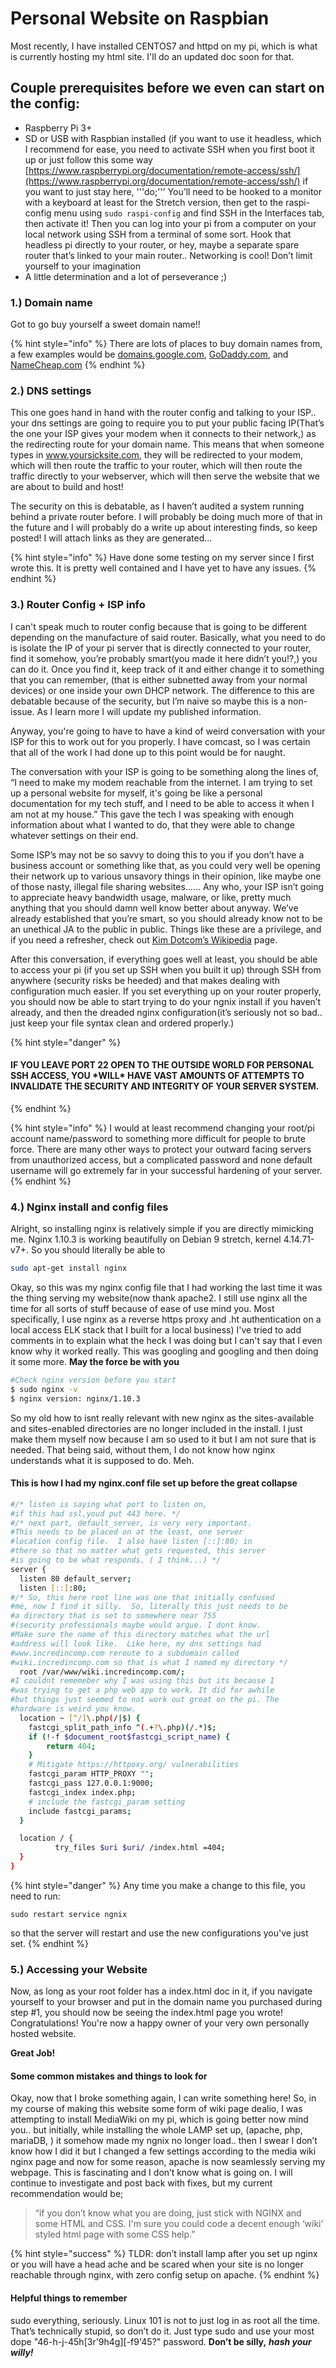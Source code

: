 # Personal Website on Raspbian

Most recently, I have installed CENTOS7 and httpd on my pi, which is what is currently hosting my html site. I'll do an updated doc soon for that.

## Couple prerequisites before we even can start on the config:

* Raspberry Pi 3+
* SD or USB with Raspbian installed \(if you want to use it headless, which I recommend for ease, you need to activate SSH when you first boot it up or just follow this some way [https://www.raspberrypi.org/documentation/remote-access/ssh/](https://www.raspberrypi.org/documentation/remote-access/ssh/) if you want to just stay here, '''do;''' You’ll need to be hooked to a monitor with a keyboard at least for the Stretch version, then get to the raspi-config menu using `sudo raspi-config` and find SSH in the Interfaces tab, then activate it! Then you can log into your pi from a computer on your local network using SSH from a terminal of some sort. Hook that headless pi directly to your router, or hey, maybe a separate spare router that’s linked to your main router.. Networking is cool! Don’t limit yourself to your imagination
* A little determination and a lot of perseverance ;\)

### 1.\) Domain name

Got to go buy yourself a sweet domain name!!

{% hint style="info" %}
There are lots of places to buy domain names from, a few examples would be [domains.google.com](https://domains.google.com), [GoDaddy.com](https://www.godaddy.com), and [NameCheap.com](https://www.namecheap.com)
{% endhint %}

### 2.\) DNS settings

This one goes hand in hand with the router config and talking to your ISP.. your dns settings are going to require you to put your public facing IP\(That’s the one your ISP gives your modem when it connects to their network,\) as the redirecting route for your domain name. This means that when someone types in www.yoursicksite.com, they will be redirected to your modem, which will then route the traffic to your router, which will then route the traffic directly to your webserver, which will then serve the website that we are about to build and host!

The security on this is debatable, as I haven’t audited a system running behind a private router before. I will probably be doing much more of that in the future and I will probably do a write up about interesting finds, so keep posted! I will attach links as they are generated…

{% hint style="info" %}
Have done some testing on my server since I first wrote this. It is pretty well contained and I have yet to have any issues.
{% endhint %}

### 3.\) Router Config + ISP info

I can't speak much to router config because that is going to be different depending on the manufacture of said router. Basically, what you need to do is isolate the IP of your pi server that is directly connected to your router, find it somehow, you’re probably smart\(you made it here didn’t you!?,\) you can do it. Once you find it, keep track of it and either change it to something that you can remember, \(that is either subnetted away from your normal devices\) or one inside your own DHCP network. The difference to this are debatable because of the security, but I’m naive so maybe this is a non-issue. As I learn more I will update my published information.

Anyway, you're going to have to have a kind of weird conversation with your ISP for this to work out for you properly. I have comcast, so I was certain that all of the work I had done up to this point would be for naught.

The conversation with your ISP is going to be something along the lines of, “I need to make my modem reachable from the internet. I am trying to set up a personal website for myself, it's going be like a personal documentation for my tech stuff, and I need to be able to access it when I am not at my house.” This gave the tech I was speaking with enough information about what I wanted to do, that they were able to change whatever settings on their end.

Some ISP’s may not be so savvy to doing this to you if you don’t have a business account or something like that, as you could very well be opening their network up to various unsavory things in their opinion, like maybe one of those nasty, illegal file sharing websites…… Any who, your ISP isn’t going to appreciate heavy bandwidth usage, malware, or like, pretty much anything that you should damn well know better about anyway. We’ve already established that you’re smart, so you should already know not to be an unethical JA to the public in public. Things like these are a privilege, and if you need a refresher, check out [Kim Dotcom’s Wikipedia](https://en.wikipedia.org/wiki/Kim_Dotcom) page.

After this conversation, if everything goes well at least, you should be able to access your pi \(if you set up SSH when you built it up\) through SSH from anywhere \(security risks be heeded\) and that makes dealing with configuration much easier. If you set everything up on your router properly, you should now be able to start trying to do your ngnix install if you haven’t already, and then the dreaded nginx configuration\(it’s seriously not so bad.. just keep your file syntax clean and ordered properly.\)

{% hint style="danger" %}
#### IF YOU LEAVE PORT 22 OPEN TO THE OUTSIDE WORLD FOR PERSONAL SSH ACCESS, YOU \*WILL\* HAVE VAST AMOUNTS OF ATTEMPTS TO INVALIDATE THE SECURITY AND INTEGRITY OF YOUR SERVER SYSTEM.
{% endhint %}

{% hint style="info" %}
I would at least recommend changing your root/pi account name/password to something more difficult for people to brute force. There are many other ways to protect your outward facing servers from unauthorized access, but a complicated password and none default username will go extremely far in your successful hardening of your server.
{% endhint %}

### 4.\) Nginx install and config files

Alright, so installing nginx is relatively simple if you are directly mimicking me. Nginx 1.10.3 is working beautifully on Debian 9 stretch, kernel 4.14.71-v7+. So you should literally be able to

```bash
sudo apt-get install nginx
```

Okay, so this was my nginx config file that I had working the last time it was the thing serving my website\(now thank apache2. I still use nginx all the time for all sorts of stuff because of ease of use mind you. Most specifically, I use nginx as a reverse https proxy and .ht authentication on a local access ELK stack that I built for a local business\) I've tried to add comments in to explain what the heck I was doing but I can't say that I even know why it worked really. This was googling and googling and then doing it some more. **May the force be with you**

```bash
#Check nginx version before you start
$ sudo nginx -v
$ nginx version: nginx/1.10.3
```

So my old how to isnt really relevant with new nginx as the sites-available and sites-enabled directories are no longer included in the install. I just make them myself now because I am so used to it but I am not sure that is needed. That being said, without them, I do not know how nginx understands what it is supposed to do. Meh.

#### This is how I had my nginx.conf file set up before the great collapse

```bash
#/* listen is saying what port to listen on, 
#if this had ssl,youd put 443 here. */
#/* next part, default_server, is very very important. 
#This needs to be placed on at the least, one server 
#location config file.  I also have listen [::]:80; in 
#there so that no matter what gets requested, this server 
#is going to be what responds. ( I think...) */
server {
  listen 80 default_server;
  listen [::]:80;
#/* So, this here root line was one that initially confused 
#me, now I find it silly.  So, literally this just needs to be 
#a directory that is set to somewhere near 755 
#(security professionals maybe would argue. I dont know. 
#Make sure the name of this directory matches what the url 
#address will look like.  Like here, my dns settings had 
#www.incredincomp.com reroute to a subdomain called 
#wiki.incredincomp.com so that is what I named my directory */  
  root /var/www/wiki.incredincomp.com/;
#I couldnt rememeber why I was using this but its because I 
#was trying to get a php web app to work. It did for awhile 
#but things just seemed to not work out great on the pi. The 
#hardware is weird you know.
  location ~ [^/]\.php(/|$) {
    fastcgi_split_path_info ^(.+?\.php)(/.*)$;
    if (!-f $document_root$fastcgi_script_name) {
        return 404;
    }
    # Mitigate https://httpoxy.org/ vulnerabilities
    fastcgi_param HTTP_PROXY "";
    fastcgi_pass 127.0.0.1:9000;
    fastcgi_index index.php;
    # include the fastcgi_param setting
    include fastcgi_params;
  }

  location / {
          try_files $uri $uri/ /index.html =404;
  }
}
```

{% hint style="danger" %}
Any time you make a change to this file, you need to run:

`sudo restart service ngnix`

so that the server will restart and use the new configurations you've just set.
{% endhint %}

### 5.\) Accessing your Website

Now, as long as your root folder has a index.html doc in it, if you navigate yourself to your browser and put in the domain name you purchased during step \#1, you should now be seeing the index.html page you wrote! Congratulations! You're now a happy owner of your very own personally hosted website.

**Great Job!**

#### Some common mistakes and things to look for

Okay, now that I broke something again, I can write something here! So, in my course of making this website some form of wiki page dealio, I was attempting to install MediaWiki on my pi, which is going better now mind you.. but initially, while installing the whole LAMP set up, \(apache, php, mariaDB, \) it somehow made my ngnix no longer load.. then I swear I don’t know how I did it but I changed a few settings according to the media wiki nginx page and now for some reason, apache is now seamlessly serving my webpage. This is fascinating and I don’t know what is going on. I will continue to investigate and post back with fixes, but my current recommendation would be;

> “if you don’t know what you are doing, just stick with NGINX and some HTML and CSS. I'm sure you could code a decent enough ‘wiki’ styled html page with some CSS help.”

{% hint style="success" %}
TLDR: don’t install lamp after you set up nginx or you will have a head ache and be scared when your site is no longer reachable through nginx, with zero config setup on apache.
{% endhint %}

#### Helpful things to remember

sudo everything, seriously. Linux 101 is not to just log in as root all the time. That’s technically stupid, so don’t do it. Just type sudo and use your most dope "46-h-j-45h\[3r'9h4g\]\[-f9'45?" password. **Don’t be silly,** _**hash your willy!**_

